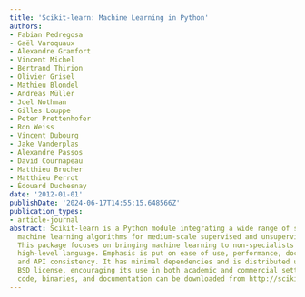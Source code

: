 ```yaml
---
title: 'Scikit-learn: Machine Learning in Python'
authors:
- Fabian Pedregosa
- Gaël Varoquaux
- Alexandre Gramfort
- Vincent Michel
- Bertrand Thirion
- Olivier Grisel
- Mathieu Blondel
- Andreas Müller
- Joel Nothman
- Gilles Louppe
- Peter Prettenhofer
- Ron Weiss
- Vincent Dubourg
- Jake Vanderplas
- Alexandre Passos
- David Cournapeau
- Matthieu Brucher
- Matthieu Perrot
- Édouard Duchesnay
date: '2012-01-01'
publishDate: '2024-06-17T14:55:15.648566Z'
publication_types:
- article-journal
abstract: Scikit-learn is a Python module integrating a wide range of state-of-the-art
  machine learning algorithms for medium-scale supervised and unsupervised problems.
  This package focuses on bringing machine learning to non-specialists using a general-purpose
  high-level language. Emphasis is put on ease of use, performance, documentation,
  and API consistency. It has minimal dependencies and is distributed under the simplified
  BSD license, encouraging its use in both academic and commercial settings. Source
  code, binaries, and documentation can be downloaded from http://scikit-learn.org.
---
```

